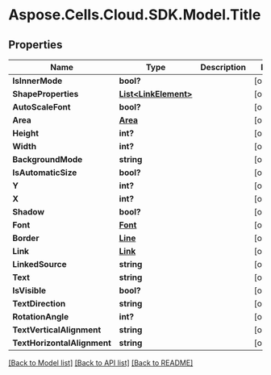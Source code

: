 # Aspose.Cells.Cloud.SDK.Model.Title
## Properties

Name | Type | Description | Notes
------------ | ------------- | ------------- | -------------
**IsInnerMode** | **bool?** |  | [optional] 
**ShapeProperties** | [**List&lt;LinkElement&gt;**](LinkElement.md) |  | [optional] 
**AutoScaleFont** | **bool?** |  | [optional] 
**Area** | [**Area**](Area.md) |  | [optional] 
**Height** | **int?** |  | [optional] 
**Width** | **int?** |  | [optional] 
**BackgroundMode** | **string** |  | [optional] 
**IsAutomaticSize** | **bool?** |  | [optional] 
**Y** | **int?** |  | [optional] 
**X** | **int?** |  | [optional] 
**Shadow** | **bool?** |  | [optional] 
**Font** | [**Font**](Font.md) |  | [optional] 
**Border** | [**Line**](Line.md) |  | [optional] 
**Link** | [**Link**](Link.md) |  | [optional] 
**LinkedSource** | **string** |  | [optional] 
**Text** | **string** |  | [optional] 
**IsVisible** | **bool?** |  | [optional] 
**TextDirection** | **string** |  | [optional] 
**RotationAngle** | **int?** |  | [optional] 
**TextVerticalAlignment** | **string** |  | [optional] 
**TextHorizontalAlignment** | **string** |  | [optional] 

[[Back to Model list]](../README.md#documentation-for-models) [[Back to API list]](../README.md#documentation-for-api-endpoints) [[Back to README]](../README.md)

